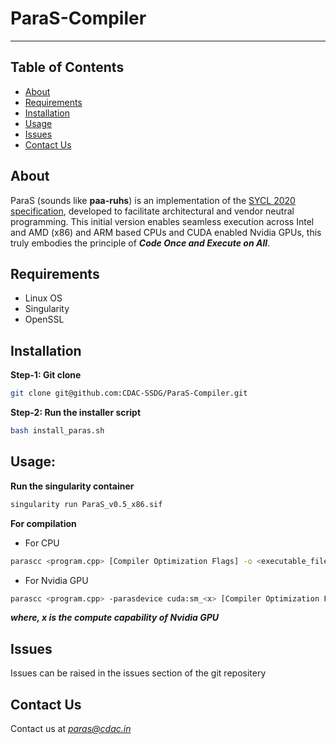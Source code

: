 # ParaS-Compiler
---

## Table of Contents
+ [About](https://github.com/CDAC-SSDG/ParaS-Compiler/blob/main/README.md#about)
+ [Requirements](https://github.com/CDAC-SSDG/ParaS-Compiler/blob/main/README.md#requirements)
+ [Installation](https://github.com/CDAC-SSDG/ParaS-Compiler/blob/main/README.md#installation)
+ [Usage](https://github.com/CDAC-SSDG/ParaS-Compiler/edit/blob/README.md#usage)
+ [Issues](https://github.com/CDAC-SSDG/ParaS-Compiler/edit/blob/README.md#issues)
+ [Contact Us](https://github.com/CDAC-SSDG/ParaS-Compiler/blob/main/README.md#contact-us) 

## About 
ParaS (sounds like **paa-ruhs**) is an implementation of the [SYCL 2020 specification](https://registry.khronos.org/SYCL/specs/sycl-2020/html/sycl-2020.html), developed to facilitate architectural and vendor neutral programming. This initial version enables seamless execution across Intel and AMD (x86) and ARM based CPUs and CUDA enabled Nvidia GPUs, this truly embodies the principle of ***Code Once and Execute on All***.


## Requirements
+ Linux OS
+ Singularity
+ OpenSSL

## Installation

**Step-1: Git clone**
```bash
git clone git@github.com:CDAC-SSDG/ParaS-Compiler.git
```
**Step-2: Run the installer script**
```bash
bash install_paras.sh
```
## Usage: 
**Run the singularity container**
```bash
singularity run ParaS_v0.5_x86.sif
```
**For compilation**

+ For CPU
```bash
parascc <program.cpp> [Compiler Optimization Flags] -o <executable_file>
```
+ For Nvidia GPU
```bash
parascc <program.cpp> -parasdevice cuda:sm_<x> [Compiler Optimization Flags] -o <executable_file>
```
***where, x is the compute capability of Nvidia GPU***

## Issues
Issues can be raised in the issues section of the git repositery

## Contact Us
Contact us at *paras@cdac.in*
